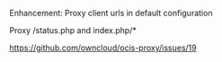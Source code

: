 Enhancement: Proxy client urls in default configuration

Proxy /status.php and index.php/*

https://github.com/owncloud/ocis-proxy/issues/19
